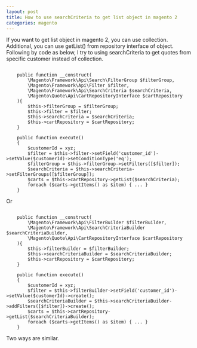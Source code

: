```yaml
---
layout: post
title: How to use searchCriteria to get list object in magento 2
categories: magento
---
```


If you want to get list object in magento 2, you can use collection. Additional, you can use getList() from repository interface of object. Following by code as below, I try to using searchCriteria to get quotes from specific customer instead of collection.

~~~~

    public function __construct(
        \Magento\Framework\Api\Search\FilterGroup $filterGroup,
        \Magento\Framework\Api\Filter $filter,
        \Magento\Framework\Api\SearchCriteria $searchCriteria,
        \Magento\Quote\Api\CartRepositoryInterface $cartRepository
    ){
        $this->filterGroup = $filterGroup;
        $this->filter = $filter;
        $this->searchCriteria = $searchCriteria;
        $this->cartRepository = $cartRepository;
    }

    public function execute()
    {
        $customerId = xyz;
        $filter = $this->filter->setField('customer_id')->setValue($customerId)->setConditionType('eq');
        $filterGroup = $this->filterGroup->setFilters([$filter]);
        $searchCriteria = $this->searchCriteria->setFilterGroups([$filterGroup]);
        $carts = $this->cartRepository->getList($searchCriteria);
        foreach ($carts->getItems() as $item) { ... }
    }

~~~~

Or

~~~~

    public function __construct(
        \Magento\Framework\Api\FilterBuilder $filterBuilder,
        \Magento\Framework\Api\SearchCriteriaBuilder $searchCriteriaBuilder,
        \Magento\Quote\Api\CartRepositoryInterface $cartRepository
    ){
        $this->filterBuilder = $filterBuilder;
        $this->searchCriteriaBuilder = $searchCriteriaBuilder;
        $this->cartRepository = $cartRepository;
    }

    public function execute()
    {
        $customerId = xyz;
        $filter = $this->filterBuilder->setField('customer_id')->setValue($customerId)->create();
        $searchCriteriaBuilder = $this->searchCriteriaBuilder->addFilters([$filter])->create();
        $carts = $this->cartRepository->getList($searchCriteriaBuilder);
        foreach ($carts->getItems() as $item) { ... }
    }

~~~~

Two ways are similar.
